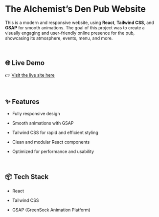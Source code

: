 # The Alchemist’s Den Pub Website

This is a modern and responsive website, using **React**, **Tailwind CSS**, and **GSAP** for smooth animations. The goal of this project was to create a visually engaging and user-friendly online presence for the pub, showcasing its atmosphere, events, menu, and more.

<br>

## 🌐 Live Demo
👉 [Visit the live site here](https://bar-website-khaki.vercel.app/)

<br>

## ✨ Features
- Fully responsive design

- Smooth animations with GSAP

- Tailwind CSS for rapid and efficient styling

- Clean and modular React components

- Optimized for performance and usability

<br>

## 📦 Tech Stack
- React

- Tailwind CSS

- GSAP (GreenSock Animation Platform)
